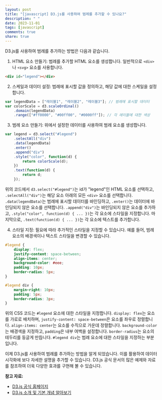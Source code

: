 ```yaml
---
layout: post
title: "[javascript] D3.js를 사용하여 범례를 추가할 수 있나요?"
description: " "
date: 2023-11-01
tags: [javascript]
comments: true
share: true
---
```


D3.js를 사용하여 범례를 추가하는 방법은 다음과 같습니다.

1. HTML 요소 만들기: 범례를 추가할 HTML 요소를 생성합니다. 일반적으로 `<div>`나 `<svg>` 요소를 사용합니다.

```html
<div id="legend"></div>
```

2. 스케일과 데이터 설정: 범례에 표시할 값을 정의하고, 해당 값에 대한 스케일을 설정합니다.

```javascript
var legendData = ["레이블1", "레이블2", "레이블3"]; // 범례에 표시할 데이터
var colorScale = d3.scaleOrdinal()
    .domain(legendData)
    .range(["#ff0000", "#00ff00", "#0000ff"]); // 각 레이블에 대한 색상
```

3. 범례 요소 만들기: 위에서 설정한 데이터를 사용하여 범례 요소를 생성합니다.

```javascript
var legend = d3.select("#legend")
    .selectAll("div")
    .data(legendData)
    .enter()
    .append("div")
    .style("color", function(d) {
        return colorScale(d);
    })
    .text(function(d) {
        return d;
    });
```

위의 코드에서 `d3.select("#legend")`는 id가 "legend"인 HTML 요소를 선택하고, `.selectAll("div")`는 해당 요소 아래의 모든 `<div>` 요소를 선택합니다. `.data(legendData)`는 범례에 표시할 데이터를 바인딩하고, `.enter()`는 데이터에 바인딩되지 않은 요소를 선택합니다. `.append("div")`는 바인딩되지 않은 요소를 추가하고, `.style("color", function(d) { ... })`는 각 요소에 스타일을 지정합니다. 마지막으로, `.text(function(d) { ... })`는 각 요소에 텍스트를 추가합니다.

4. 스타일 지정: 필요에 따라 추가적인 스타일을 지정할 수 있습니다. 예를 들어, 범례 요소의 배경색이나 텍스트 스타일을 변경할 수 있습니다.

```css
#legend {
    display: flex;
    justify-content: space-between;
    align-items: center;
    background-color: #eee;
    padding: 10px;
    border-radius: 5px;
}

#legend div {
    margin-right: 10px;
    padding: 5px;
    border-radius: 3px;
}
```

위의 CSS 코드는 `#legend` 요소에 대한 스타일을 지정합니다. `display: flex`는 요소를 가로로 배치하며, `justify-content: space-between`은 요소를 좌우로 정렬합니다. `align-items: center`는 요소를 수직으로 가운데 정렬합니다. `background-color`는 배경색을 지정하고, `padding`은 내부 여백을 설정합니다. `border-radius`는 요소의 테두리를 둥글게 만듭니다. `#legend div`는 범례 요소에 대한 스타일을 지정하는 부분입니다.

이제 D3.js를 사용하여 범례를 추가하는 방법을 알게 되었습니다. 이를 활용하여 데이터 시각화에 보다 자세한 설명을 추가할 수 있습니다. D3.js 공식 문서의 많은 예제와 자료를 참조하여 더욱 다양한 효과를 구현해 볼 수 있습니다.

**참고 자료:**  
- [D3.js 공식 홈페이지](https://d3js.org/)
- [D3.js 소개 및 기본 개념 알아보기](https://velog.io/@royng/D3js%EB%9E%80-%EC%86%8C%EA%B0%9C-%EB%B0%8F-%EA%B8%B0%EB%B3%B8-%EA%B0%9C%EB%85%90-%EC%95%8C%EC%95%84%EB%B3%B4%EA%B8%B0)